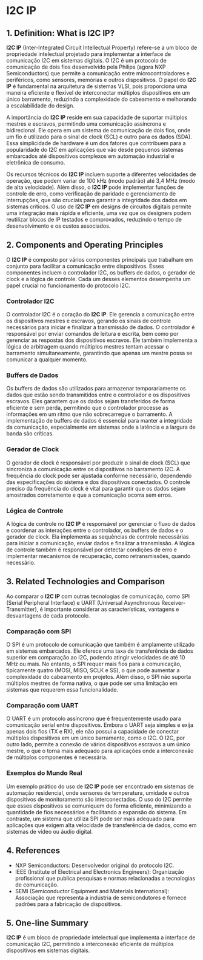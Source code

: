# I2C IP

## 1. Definition: What is **I2C IP**?
**I2C IP** (Inter-Integrated Circuit Intellectual Property) refere-se a um bloco de propriedade intelectual projetado para implementar a interface de comunicação I2C em sistemas digitais. O I2C é um protocolo de comunicação de dois fios desenvolvido pela Philips (agora NXP Semiconductors) que permite a comunicação entre microcontroladores e periféricos, como sensores, memórias e outros dispositivos. O papel do **I2C IP** é fundamental na arquitetura de sistemas VLSI, pois proporciona uma maneira eficiente e flexível de interconectar múltiplos dispositivos em um único barramento, reduzindo a complexidade do cabeamento e melhorando a escalabilidade do design.

A importância do **I2C IP** reside em sua capacidade de suportar múltiplos mestres e escravos, permitindo uma comunicação assíncrona e bidirecional. Ele opera em um sistema de comunicação de dois fios, onde um fio é utilizado para o sinal de clock (SCL) e outro para os dados (SDA). Essa simplicidade de hardware é um dos fatores que contribuem para a popularidade do I2C em aplicações que vão desde pequenos sistemas embarcados até dispositivos complexos em automação industrial e eletrônica de consumo.

Os recursos técnicos do **I2C IP** incluem suporte a diferentes velocidades de operação, que podem variar de 100 kHz (modo padrão) até 3,4 MHz (modo de alta velocidade). Além disso, o **I2C IP** pode implementar funções de controle de erro, como verificação de paridade e gerenciamento de interrupções, que são cruciais para garantir a integridade dos dados em sistemas críticos. O uso de **I2C IP** em designs de circuitos digitais permite uma integração mais rápida e eficiente, uma vez que os designers podem reutilizar blocos de IP testados e comprovados, reduzindo o tempo de desenvolvimento e os custos associados.

## 2. Components and Operating Principles
O **I2C IP** é composto por vários componentes principais que trabalham em conjunto para facilitar a comunicação entre dispositivos. Esses componentes incluem o controlador I2C, os buffers de dados, o gerador de clock e a lógica de controle. Cada um desses elementos desempenha um papel crucial no funcionamento do protocolo I2C.

### Controlador I2C
O controlador I2C é o coração do **I2C IP**. Ele gerencia a comunicação entre os dispositivos mestres e escravos, gerando os sinais de controle necessários para iniciar e finalizar a transmissão de dados. O controlador é responsável por enviar comandos de leitura e escrita, bem como por gerenciar as respostas dos dispositivos escravos. Ele também implementa a lógica de arbitragem quando múltiplos mestres tentam acessar o barramento simultaneamente, garantindo que apenas um mestre possa se comunicar a qualquer momento.

### Buffers de Dados
Os buffers de dados são utilizados para armazenar temporariamente os dados que estão sendo transmitidos entre o controlador e os dispositivos escravos. Eles garantem que os dados sejam transferidos de forma eficiente e sem perda, permitindo que o controlador processe as informações em um ritmo que não sobrecarregue o barramento. A implementação de buffers de dados é essencial para manter a integridade da comunicação, especialmente em sistemas onde a latência e a largura de banda são críticas.

### Gerador de Clock
O gerador de clock é responsável por produzir o sinal de clock (SCL) que sincroniza a comunicação entre os dispositivos no barramento I2C. A frequência do clock pode ser ajustada conforme necessário, dependendo das especificações do sistema e dos dispositivos conectados. O controle preciso da frequência do clock é vital para garantir que os dados sejam amostrados corretamente e que a comunicação ocorra sem erros.

### Lógica de Controle
A lógica de controle no **I2C IP** é responsável por gerenciar o fluxo de dados e coordenar as interações entre o controlador, os buffers de dados e o gerador de clock. Ela implementa as sequências de controle necessárias para iniciar a comunicação, enviar dados e finalizar a transmissão. A lógica de controle também é responsável por detectar condições de erro e implementar mecanismos de recuperação, como retransmissões, quando necessário.

## 3. Related Technologies and Comparison
Ao comparar o **I2C IP** com outras tecnologias de comunicação, como SPI (Serial Peripheral Interface) e UART (Universal Asynchronous Receiver-Transmitter), é importante considerar as características, vantagens e desvantagens de cada protocolo.

### Comparação com SPI
O SPI é um protocolo de comunicação que também é amplamente utilizado em sistemas embarcados. Ele oferece uma taxa de transferência de dados superior em comparação ao I2C, podendo atingir velocidades de até 10 MHz ou mais. No entanto, o SPI requer mais fios para a comunicação, tipicamente quatro (MOSI, MISO, SCLK e SS), o que pode aumentar a complexidade do cabeamento em projetos. Além disso, o SPI não suporta múltiplos mestres de forma nativa, o que pode ser uma limitação em sistemas que requerem essa funcionalidade.

### Comparação com UART
O UART é um protocolo assíncrono que é frequentemente usado para comunicação serial entre dispositivos. Embora o UART seja simples e exija apenas dois fios (TX e RX), ele não possui a capacidade de conectar múltiplos dispositivos em um único barramento, como o I2C. O I2C, por outro lado, permite a conexão de vários dispositivos escravos a um único mestre, o que o torna mais adequado para aplicações onde a interconexão de múltiplos componentes é necessária.

### Exemplos do Mundo Real
Um exemplo prático do uso de **I2C IP** pode ser encontrado em sistemas de automação residencial, onde sensores de temperatura, umidade e outros dispositivos de monitoramento são interconectados. O uso do I2C permite que esses dispositivos se comuniquem de forma eficiente, minimizando a quantidade de fios necessários e facilitando a expansão do sistema. Em contraste, um sistema que utiliza SPI pode ser mais adequado para aplicações que exigem alta velocidade de transferência de dados, como em sistemas de vídeo ou áudio digital.

## 4. References
- NXP Semiconductors: Desenvolvedor original do protocolo I2C.
- IEEE (Institute of Electrical and Electronics Engineers): Organização profissional que publica pesquisas e normas relacionadas a tecnologias de comunicação.
- SEMI (Semiconductor Equipment and Materials International): Associação que representa a indústria de semicondutores e fornece padrões para a fabricação de dispositivos.

## 5. One-line Summary
**I2C IP** é um bloco de propriedade intelectual que implementa a interface de comunicação I2C, permitindo a interconexão eficiente de múltiplos dispositivos em sistemas digitais.
